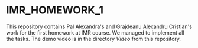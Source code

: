 # IMR_HOMEWORK_1

This repository contains Pal Alexandra's and Grajdeanu Alexandru Cristian's work for the first homework at IMR course.
We managed to implement all the tasks.
The demo video is in the directory _Video_ from this repository. 
